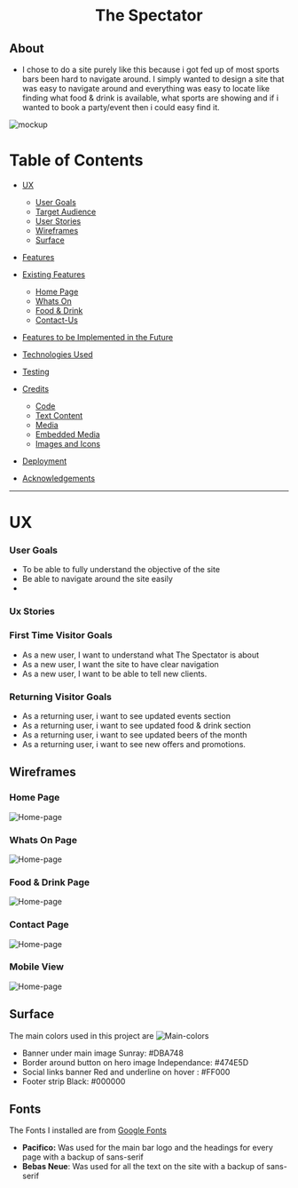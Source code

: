 <h1 align=center>The Spectator</h1>

## About
- I chose to do a site purely like this because i got fed up of most sports bars been hard to navigate around. I simply wanted to design a site that was easy to navigate around and everything was easy to locate like finding what food & drink is available, what sports are showing and if i wanted to book a party/event then i could easy find it.


![mockup](assets/images/responsive.png)

# Table of Contents 
* [UX](#UX)
    * [User Goals](#User-Goals)
    * [Target Audience](#Target-Audience)
    * [User Stories](#User-Stories)
    * [Wireframes](#wireframes)
    * [Surface](#surface)
* [Features](#Features)

* [Existing Features](#Existing-Features)
  * [Home Page](#Home-Page)
  * [Whats On](#Whats-On-Page)
  * [Food & Drink](#Food-&-Drink-Page)
  * [Contact-Us](#Contact-Us-Page)
             
* [Features to be Implemented in the Future](#Features-for-future-implementation)

* [Technologies Used](#Technologies-Used)

* [Testing](#Testing)

* [Credits](#Credits)
  * [Code](#Code)
  * [Text Content](#Text-Content)
  * [Media](#Media)
  * [Embedded Media](#Embedded-Media)
  * [Images and Icons](#Images-and-Icons)

* [Deployment](#Deployment)

* [Acknowledgements](#Acknowledgements)

<hr>

 <h1>UX</h1>

 ### User Goals
 
* To be able to fully understand the objective of the site 
* Be able to navigate around the site easily 
* 
 
### Ux Stories


### First Time Visitor Goals

* As a new user, I want to understand what The Spectator is about 
* As a new user, I want the site to have clear navigation
* As a new user, I want to be able to tell new clients.
 


### Returning Visitor Goals

* As a returning user, i want to see updated events section
* As a returning user, i want to see updated food & drink section
* As a returning user, i want to see updated  beers of the month
* As a returning user, i want to see new offers and promotions.


## Wireframes

### Home Page 
 ![Home-page](assets/readme-images/index.png)

### Whats On Page
![Home-page](assets/readme-images/fixtures.png)

### Food & Drink Page
![Home-page](assets/readme-images/snacks.png)

### Contact Page
![Home-page](assets/readme-images/contact.png)

### Mobile View
![Home-page](assets/readme-images/mobile.png)


## Surface

The main colors used in this project are
![Main-colors](assets/readme-images/MS1.png)

* Banner under main image Sunray: #DBA748
* Border around button on hero image Independance: #474E5D
* Social links banner Red and underline on hover : #FF000
* Footer strip Black: #000000

## Fonts
 
 The Fonts I installed are from [Google Fonts](https://fonts.google.com/)

 * <strong>Pacifico:</strong> Was used for the main bar logo and the headings for every page with a backup of sans-serif
 * <strong>Bebas Neue</strong>: Was used for all the text on the site with a backup of sans-serif  